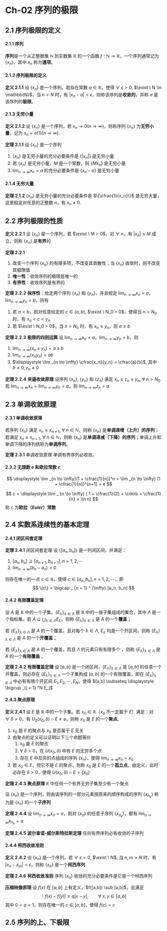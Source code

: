 # Ch-02  序列的极限

## 2.1  序列极限的定义

#### 2.1.1  序列

**序列**是一个从正整数集 $\mathbb{N}$ 到实数集 $\mathbb{R}$ 的一个函数 $f:\mathbb{N} \to \mathbb{R}$，一个序列通常记为 $\{x_n\}$，其中 $x_n$ 称为**通项**。



#### 2.1.2  序列极限的定义

**定义  2.1.1**    设 $\{x_n\}$ 是一个序列。若存在常数 $a \in \mathbb{R}$，使得 $\forall \ \epsilon > 0$, $\exist \ N \in \mathbb{N}$，当 $n > N$ 时，有 $|x_n-a| < \epsilon$，则称该序列是**收敛的**，并称 $a$ 是该序列的**极限**。



#### 2.1.3  无穷小量

**定义  2.1.2**    设 $\{x_n\}$ 是一个序列，若 $x_n \to 0(n \to \infty)$，则称序列 $\{x_n\}$ 为**无穷小量**，记为 $x_n = o(1)(n \to \infty)$. 

**定理  2.1.1**    设 $\{x_n\}$ 是一个序列

1. $\{x_n\}$ 是无穷小量的充分必要条件是 $\{|x_n|\}$ 是无穷小量
2. 若 $\{x_n\}$ 是无穷小量，$M$ 是一个常数，则 $\{Mx_n\}$ 是无穷小量
3. $\displaystyle \lim _ {n \to \infty} x_n = a$ 的充分必要条件是 $\{x_n-a\}$ 是无穷小量



#### 2.1.4  无穷大量

**定理  2.1.2**    $\{x_n\}$ 是无穷小量的充分必要条件是 $\{\cfrac{1}{x_n}\}$ 是无穷大量，这里假定对任意的正整数 $n$，有 $x_n \neq 0$. 



## 2.2  序列极限的性质

**定义  2.2.1**    设 $\{x_n\}$ 是一个序列，若 $\exist \ M > 0$，对 $\forall \ n$，有 $|x_n| \leq M$ 成立，则称 $\{x_n\}$ 是**有界**的



**定理  2.2.1**  

1. 改变一个序列 $\{x_n\}$ 的有限多项，不改变其敛散性；当 $\{x_n\}$ 收敛时，则不改变其极限值
2. **唯一性**：收敛序列的极限是唯一的
3. **有界性**：收敛序列是有界的



**定理 2.2.2**    **保序性**：给定两个序列 $\{x_n\}$ 和 $\{y_n\}$，并且假定 $\displaystyle \lim _{n \to \infty} x_n = a$，$\displaystyle \lim _{n \to \infty} y_n = b$，则有

1. 若 $a < b$，则对任意给定的 $c \in (a,b)$, $\exist \ N_0 > 0$，使得当 $n > N_0$ 时，有 $x_n < c < y_n$ 
2. 若 $\exist \ N_0 > 0$，当 $n > N_0$ 时，有 $x_n \leq y_n$，则 $a \leq b$ 



**定理  2.2.3**  **极限的四则运算**    设 $\displaystyle \lim _{n \to \infty} x_n = a$，$\displaystyle \lim _{n \to \infty} y_n = b$，则

1. $\displaystyle \lim _{n \to \infty} (x_n \pm y_n) = a \pm b$ 
2. $\displaystyle \lim _{n \to \infty} (x_n y_n) = ab$
3. $\displaystyle \lim _{n \to \infty} \cfrac{x_n}{y_n} = \cfrac{a}{b}$, 其中 $b \neq 0, y_n \neq 0$ 



**定理  2.2.4**  **夹逼收敛原理**    设序列 $\{x_n\}$, $\{y_n\}$ 和 $\{z_n\}$ 满足 $x_n \leq z_n \leq y_n$, $\forall \ n > N_0$. 若  $\displaystyle \lim _{n \to \infty} x_n = \displaystyle \lim _{n \to \infty} y_n = a$，则  $\displaystyle \lim _{n \to \infty} z_n = a$ 





## 2.3  单调收敛原理

#### 2.3.1  单调收敛原理

若序列 $\{x_n\}$ 满足 $x_n \leq x_{n+1}$, $\forall \ n \in \mathbb{N}$，则称 $\{x_n\}$ 是**单调递增（上升）的序列**；若满足 $x_n \geq x_{n+1}$, $\forall \ n \in \mathbb{N}$，则称 $\{x_n\}$ 是**单调递减（下降）的序列**；单调上升和单调下降的序列统称为**单调序列**。

**定理  2.3.1**  单调收敛原理    单调有界序列必收敛。



#### 2.3.2  无理数 $e$ 和欧拉常数 $c$ 


$$
\displaystyle \lim _{n \to \infty}(1 + \cfrac{1}{n})^n = \lim _{n \to \infty} (1 + \cfrac{1}{n})^{n+1} = e
$$

$$
c = \displaystyle \lim _ {n \to \infty} ( 1 + \cfrac{1}{2} + \cdots + \cfrac{1}{n} = \ln n)
$$
称 $c$ 为**欧拉（$Euler$）常数** 



## 2.4  实数系连续性的基本定理

#### 2.4.1  闭区间套定理

**定理  2.4.1**  闭区间套定理    设 $\{[a_n,b_n]\}$ 是一列闭区间，并满足：

1. $[a_n, b_n] \supseteq [a_{n+1}, b_{n+1}], n = 1, 2, \cdots$ 
2. $\displaystyle \lim _{n \to \infty} (b_n - a_n) = 0$ 

则存在唯一的一点 $c \in \mathbb{R}$，使得 $c \in [a_n, b_n], n = 1, 2, \cdots$，即
$$
\{c\} = \bigcap _ {n = 1} ^ {\infty} [a_n, b_n]
$$


#### 2.4.2  有限覆盖定理

设 $A$ 是 $\mathbb{R}$ 中的一个子集，$\{E_{\lambda}\}_ {\lambda \in \Lambda}$ 是 $\mathbb{R}$ 中的一族子集组成的集合，其中 $\Lambda$ 是一个指标集。若 $A \subseteq \displaystyle \bigcup _ {\lambda \in \Lambda} E _ {\lambda}$，则称 $\{E_{\lambda}\}_ {\lambda \in \Lambda}$ 是 $A$ 的一个**覆盖**；

若 $\{E_{\lambda}\}_ {\lambda \in \Lambda}$ 是 $A$ 的一个覆盖，且对每个 $\lambda \in \Lambda$, $E_{\lambda}$ 均是一个开区间，则称 $\{E_{\lambda}\}_ {\lambda \in \Lambda}$ 是 $A$ 的一个**开覆盖**；

若 $\{E_{\lambda}\}_ {\lambda \in \Lambda}$ 是 $A$ 的一个覆盖，而且 $\Lambda$ 的元素只有有限多个 ，则称 $\{E_{\lambda}\}_ {\lambda \in \Lambda}$ 是 $A$ 的一个**有限覆盖**；

**定理  2.4.2**  **有限覆盖定理**    设 $[a,b]$ 是一个闭区间，$\{E_{\lambda}\}_{\lambda \in \Lambda}$ 是 $[a,b]$ 的任意一个开覆盖，则必存在 $\{E_{\lambda}\}_{\lambda \in \Lambda}$ 一个子集构成 $[a,b]$ 的一个有限覆盖，即在 $\{E_{\lambda}\}_{\lambda \in \Lambda}$ 中必有有限个开区间 $E_1, E_2, \cdots, E_N$，使得 $[a,b] \subseteq \displaystyle \bigcup _{j = 1} ^N E_j$ 







#### 2.4.3  聚点原理

**定义  2.4.1**    设 $E$ 是 $\mathbb{R}$ 中的一个子集。若 $x_0 \in \mathbb{R}$（$x_0$ 不一定属于 $E$）满足：对 $\forall \ \delta > 0$，有 $U_0(x_0, \delta) \cap E \neq \varnothing$，则称 $x_0$ 是 $E$ 的一个**聚点**。

1. $x_0$ 是 $E$ 的聚点与 $x_0$ 是否属于 $E$ 无关
2. 由聚点的定义可以证明以下三个命题等价
   1. $x_0$ 是 $E$ 的聚点
   2. $\forall \ \delta > 0$，在 $U(x_0, \delta)$ 中有 $E$ 的无穷多个点
   3. 存在 $E$ 中互异的点组成的序列 $\{x_n\}$，使得 $\displaystyle \lim _{n \to \infty} x_n = x_0$ 
3. 若 $x_0 \in E$，但它不是 $E$ 的聚点，则称 $x_0$ 是 $E$ 的一个**孤立点**。由定义，此时必存在 $\delta > 0$，使得 $U(x_0, \delta) \cap E = \{x_0\}$ 



**定理  2.4.3**  **聚点原理**    $\mathbb{R}$ 中任何一个有界无穷子集至少有一个聚点



设 $\{x_n\}$ 是一个序列，则由该序列的一部分元素按原来的顺序构成的序列 $\{x_{n_k}\}$ 称为是 $\{x_n\}$ 的一个**子序列** 

**定理  2.4.4**    设 $\displaystyle \lim _ {n \to \infty} x_n = a$，则对 $\{x_n\}$ 的任意子序列 $\{x_{n_k}\}$，都有 $\displaystyle \lim _ {n \to \infty} x_{n_k} = a$ 



**定理  2.4.5**  **波尔查诺-威尔斯特拉斯定理**    任何有界序列必有收敛的子序列



#### 2.4.4  柯西收敛准则

**定义  2.4.2**    设 $\{x_n\}$ 是一个序列，若 $\forall \ \epsilon > 0$, $\exist \ N$, 当 $n, m > N$ 时，有 $|x_n - x_m| < \epsilon$，则称 $\{x_n\}$ 是一个**柯西序列** 

**定理  2.4.6**  **柯西收敛准则**    序列 $\{x_n\}$ 收敛的充分必要条件是它是一个柯西序列



**压缩映像原理**    设 $f(x)$ 在 $[a,b]$ 上有定义，$f([a,b]) \sub [a,b]$，且满足
$$
｜f(x) - f(y) | \leq q|x-y|, \qquad \forall \ x, y \in [a,b]
$$
其中 $0 < q < 1$，则存在唯一的 $c \in [a,b]$，使得 $f(c) = c$ 



## 2.5  序列的上、下极限









